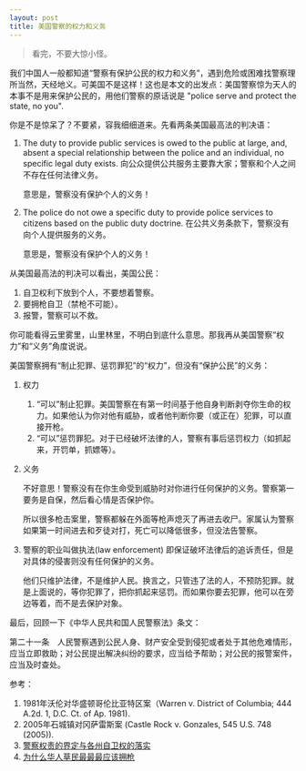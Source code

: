 ```yaml
---
layout: post
title: 美国警察的权力和义务
---
```


>看完，不要大惊小怪。

我们中国人一般都知道“警察有保护公民的权力和义务”，遇到危险或困难找警察理所当然，天经地义。可美国不是这样！这也是本文的出发点：美国警察惊为天人的本事不是用来保护公民的，用他们警察的原话说是 "police serve and protect the state, no you".

你是不是惊呆了？不要紧，容我细细道来。先看两条美国最高法的判决语：

1. The duty to provide public services is owed to the public at large, and, absent a special relationship between the police and an individual, no specific legal duty exists. 向公众提供公共服务主要靠大家；警察和个人之间不存在任何法律义务。

   意思是，警察没有保护个人的义务！
2. The police do not owe a specific duty to provide police services to citizens based on the public duty doctrine. 在公共义务条款下，警察没有向个人提供服务的义务。

   意思是，警察没有保护个人的义务！

从美国最高法的判决可以看出，美国公民：

1. 自卫权利下放到个人，不要想着警察。
2. 要拥枪自卫（禁枪不可能）。
3. 报警，警察可以不救。

你可能看得云里雾里，山里林里，不明白到底什么意思。那我再从美国警察“权力”和“义务”角度说说。

美国警察拥有“制止犯罪、惩罚罪犯”的“权力”，但没有“保护公民”的义务：

1. 权力
   1. “可以”制止犯罪。美国警察在有第一时间基于他自身判断剥夺你生命的权力。如果他认为你对他有威胁，或者他判断你要（或正在）犯罪，可以直接开枪。
   2. “可以”惩罚罪犯。对于已经破坏法律的人，警察有事后惩罚权力（如抓起来，开罚单，抓嫖等）。
2. 义务

   不好意思！警察没有在你生命受到威胁时对你进行任何保护的义务。警察第一要务是自保，然后看心情是否保护你。

   所以很多枪击案里，警察都躲在外面等枪声熄灭了再进去收尸。家属认为警察如果第一时间进去和歹徒对打，死亡可以降低很多，但没法告警察。
3. 警察的职业叫做执法(law enforcement) 即保证破坏法律后的追诉责任，但是对具体的侵害则没有任何保护的义务。

   他们只维护法律，不是维护人民。换言之，只管违了法的人，不预防犯罪。就是上面说的，等你犯罪了，把你抓起来惩罚。而如果你要去犯罪，他可以在旁边等着，而不是去保护对象。

最后，回顾一下《中华人民共和国人民警察法》条文：

第二十一条　人民警察遇到公民人身、财产安全受到侵犯或者处于其他危难情形，应当立即救助；对公民提出解决纠纷的要求，应当给予帮助；对公民的报警案件，应当及时查处。

参考：

1. 1981年沃伦对华盛顿哥伦比亚特区案（Warren v. District of Columbia; 444 A.2d. 1, D.C. Ct. of Ap. 1981).
2. 2005年石城镇对冈萨雷斯案 (Castle Rock v. Gonzales, 545 U.S. 748 (2005)).
3. [警察权责的界定与各州自卫权的落实](/archiver/showtopic.aspx?topicid=2051850)
4. [为什么华人草民最最最应该拥枪](/article_t1/GunsAndGears/31744451_0_1.html)
